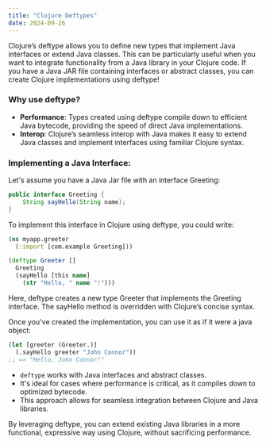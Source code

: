 ```yaml
---
title: "Clojure Deftypes"
date: 2024-09-26
---
```


Clojure’s deftype allows you to define new types that implement Java interfaces or extend Java classes. This can be 
particularly useful when you want to integrate functionality from a Java library in your Clojure code. If you have a 
Java JAR file containing interfaces or abstract classes, you can create Clojure implementations using deftype!

### Why use deftype?

- **Performance**: Types created using deftype compile down to efficient Java bytecode, providing the speed of direct 
Java implementations.
- **Interop**: Clojure’s seamless interop with Java makes it easy to extend Java classes and implement interfaces using 
familiar Clojure syntax.

### Implementing a Java Interface:


Let's assume you have a Java Jar file with an interface Greeting:
```java
public interface Greeting {
    String sayHello(String name);
}
```

To implement this interface in Clojure using deftype, you could write:
```clojure
(ns myapp.greeter
  (:import [com.example Greeting]))

(deftype Greeter []
  Greeting
  (sayHello [this name]
    (str "Hello, " name "!")))
```

Here, deftype creates a new type Greeter that implements the Greeting interface. The sayHello method is overridden with 
Clojure’s concise syntax.

Once you've created the implementation, you can use it as if it were a java object:
```clojure
(let [greeter (Greeter.)]
  (.sayHello greeter "John Connor"))
;; => "Hello, John Connor!"
```

- `deftype` works with Java interfaces and abstract classes.
- It's ideal for cases where performance is critical, as it compiles down to optimized bytecode.
- This approach allows for seamless integration between Clojure and Java libraries.

By leveraging deftype, you can extend existing Java libraries in a more functional, expressive way using Clojure, without
sacrificing performance.
